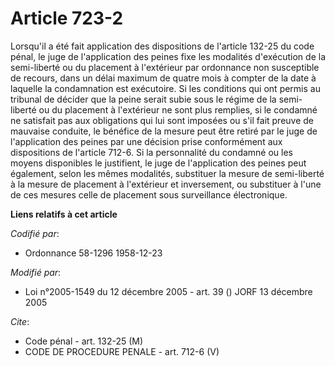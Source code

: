# Article 723-2

Lorsqu'il a été fait application des dispositions de l'article 132-25 du code pénal, le juge de l'application des peines fixe
les modalités d'exécution de la semi-liberté ou du placement à l'extérieur par ordonnance non susceptible de recours, dans un
délai maximum de quatre mois à compter de la date à laquelle la condamnation est exécutoire. Si les conditions qui ont permis
au tribunal de décider que la peine serait subie sous le régime de la semi-liberté ou du placement à l'extérieur ne sont plus
remplies, si le condamné ne satisfait pas aux obligations qui lui sont imposées ou s'il fait preuve de mauvaise conduite, le
bénéfice de la mesure peut être retiré par le juge de l'application des peines par une décision prise conformément aux
dispositions de l'article 712-6. Si la personnalité du condamné ou les moyens disponibles le justifient, le juge de
l'application des peines peut également, selon les mêmes modalités, substituer la mesure de semi-liberté à la mesure de
placement à l'extérieur et inversement, ou substituer à l'une de ces mesures celle de placement sous surveillance
électronique.

**Liens relatifs à cet article**

_Codifié par_:

  - Ordonnance 58-1296 1958-12-23

_Modifié par_:

  - Loi n°2005-1549 du 12 décembre 2005 - art. 39 () JORF 13 décembre 2005

_Cite_:

  - Code pénal - art. 132-25 (M)
  - CODE DE PROCEDURE PENALE - art. 712-6 (V)
